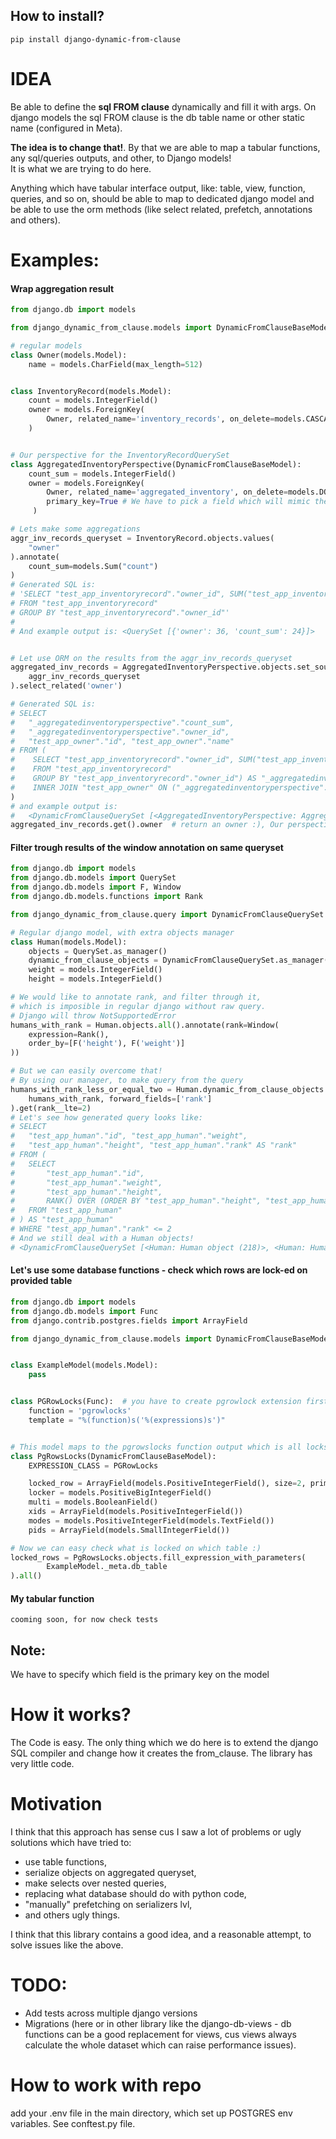 ## How to install?

    pip install django-dynamic-from-clause


# **IDEA**
Be able to define the **sql FROM clause** dynamically and fill it with args. 
On django models the sql FROM clause is the db table name or other static name (configured in Meta).

**The idea is to change that!**. By that we are able to map a tabular functions, any sql/queries outputs, and other, to Django models!   
It is what we are trying to do here. 

Anything which have tabular interface output, like: table, view, function, queries, and so on, should be able to map to dedicated django model and be able to use the orm methods  (like select related, prefetch, annotations and others). 

# Examples:
#### Wrap aggregation result
```python
from django.db import models

from django_dynamic_from_clause.models import DynamicFromClauseBaseModel

# regular models
class Owner(models.Model):
    name = models.CharField(max_length=512)


class InventoryRecord(models.Model):
    count = models.IntegerField()
    owner = models.ForeignKey(
        Owner, related_name='inventory_records', on_delete=models.CASCADE
    )


# Our perspective for the InventoryRecordQuerySet
class AggregatedInventoryPerspective(DynamicFromClauseBaseModel):
    count_sum = models.IntegerField()
    owner = models.ForeignKey(
        Owner, related_name='aggregated_inventory', on_delete=models.DO_NOTHING,
        primary_key=True # We have to pick a field which will mimic the primary key
     )

# Lets make some aggregations
aggr_inv_records_queryset = InventoryRecord.objects.values(
    "owner"
).annotate(
    count_sum=models.Sum("count")
)
# Generated SQL is: 
# 'SELECT "test_app_inventoryrecord"."owner_id", SUM("test_app_inventoryrecord"."count") AS "count_sum" 
# FROM "test_app_inventoryrecord" 
# GROUP BY "test_app_inventoryrecord"."owner_id"'
#
# And example output is: <QuerySet [{'owner': 36, 'count_sum': 24}]>


# Let use ORM on the results from the aggr_inv_records_queryset
aggregated_inv_records = AggregatedInventoryPerspective.objects.set_source_from_queryset(
    aggr_inv_records_queryset
).select_related('owner')

# Generated SQL is:
# SELECT 
#   "_aggregatedinventoryperspective"."count_sum", 
#   "_aggregatedinventoryperspective"."owner_id",
#   "test_app_owner"."id", "test_app_owner"."name" 
# FROM (
#    SELECT "test_app_inventoryrecord"."owner_id", SUM("test_app_inventoryrecord"."count") AS "count_sum" 
#    FROM "test_app_inventoryrecord" 
#    GROUP BY "test_app_inventoryrecord"."owner_id") AS "_aggregatedinventoryperspective" 
#    INNER JOIN "test_app_owner" ON ("_aggregatedinventoryperspective"."owner_id" = "test_app_owner"."id"
)
# and example output is: 
#   <DynamicFromClauseQuerySet [<AggregatedInventoryPerspective: AggregatedInventoryPerspective object (36)>]>
aggregated_inv_records.get().owner  # return an owner :), Our perspective can be prefetched from the Owner model as well.

```

#### Filter trough results of the window annotation on same queryset
```python
from django.db import models
from django.db.models import QuerySet
from django.db.models import F, Window
from django.db.models.functions import Rank

from django_dynamic_from_clause.query import DynamicFromClauseQuerySet

# Regular django model, with extra objects manager 
class Human(models.Model):
    objects = QuerySet.as_manager()
    dynamic_from_clause_objects = DynamicFromClauseQuerySet.as_manager()
    weight = models.IntegerField()
    height = models.IntegerField()

# We would like to annotate rank, and filter through it, 
# which is imposible in regular django without raw query. 
# Django will throw NotSupportedError
humans_with_rank = Human.objects.all().annotate(rank=Window(
    expression=Rank(),
    order_by=[F('height'), F('weight')]
))

# But we can easily overcome that!
# By using our manager, to make query from the query
humans_with_rank_less_or_equal_two = Human.dynamic_from_clause_objects.set_source_from_queryset(
    humans_with_rank, forward_fields=['rank']
).get(rank__lte=2)
# Let's see how generated query looks like:
# SELECT 
#   "test_app_human"."id", "test_app_human"."weight",
#   "test_app_human"."height", "test_app_human"."rank" AS "rank" 
# FROM (
#   SELECT 
#       "test_app_human"."id",
#       "test_app_human"."weight", 
#       "test_app_human"."height",
#       RANK() OVER (ORDER BY "test_app_human"."height", "test_app_human"."weight") AS "rank" 
#   FROM "test_app_human"
# ) AS "test_app_human" 
# WHERE "test_app_human"."rank" <= 2
# And we still deal with a Human objects!
# <DynamicFromClauseQuerySet [<Human: Human object (218)>, <Human: Human object (216)>]>
```

#### Let's use some database functions - check which rows are lock-ed on provided table
```python
from django.db import models
from django.db.models import Func
from django.contrib.postgres.fields import ArrayField

from django_dynamic_from_clause.models import DynamicFromClauseBaseModel


class ExampleModel(models.Model):
    pass


class PGRowLocks(Func):  # you have to create pgrowlock extension first
    function = 'pgrowlocks'
    template = "%(function)s('%(expressions)s')"


# This model maps to the pgrowslocks function output which is all locks on provided table
class PgRowsLocks(DynamicFromClauseBaseModel):
    EXPRESSION_CLASS = PGRowLocks 

    locked_row = ArrayField(models.PositiveIntegerField(), size=2, primary_key=True)
    locker = models.PositiveBigIntegerField()
    multi = models.BooleanField()
    xids = ArrayField(models.PositiveIntegerField())
    modes = models.PositiveIntegerField(models.TextField())
    pids = ArrayField(models.SmallIntegerField())

# Now we can easy check what is locked on which table :)
locked_rows = PgRowsLocks.objects.fill_expression_with_parameters(
        ExampleModel._meta.db_table
).all()    
```
[
]()
#### My tabular function
`
cooming soon, for now check tests
`

## Note:
We have to specify which field is the primary key on the model 

# How it works?

The Code is easy. The only thing which we do here is to extend the django SQL compiler and change how it creates the from_clause. The library has very little code.

# Motivation

I think that this approach has sense cus I saw a lot of problems or ugly solutions which have tried to:   
* use table functions,  
* serialize objects on aggregated queryset,  
* make selects over nested queries,  
* replacing what database should do with python code,   
* "manually" prefetching on serializers lvl, 
* and others ugly things.

I think that this library contains a good idea, and a reasonable attempt, to solve issues like the above.

# TODO:
- Add tests across multiple django versions
- Migrations (here or in other library like the django-db-views - db functions can be a good replacement for views, cus views always calculate the whole dataset which can raise performance issues). 


# How to work with repo
add your .env file in the main directory, which set up POSTGRES env variables. See conftest.py file.
